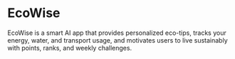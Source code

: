 # EcoWise
EcoWise is a smart AI app that provides personalized eco-tips, tracks your energy, water, and transport usage, and motivates users to live sustainably with points, ranks, and weekly challenges.
